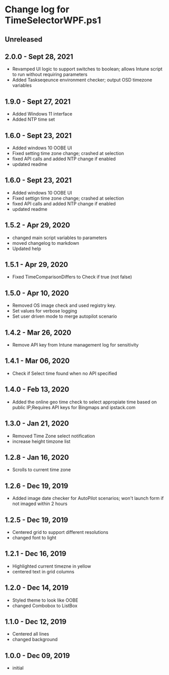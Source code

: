 # Change log for TimeSelectorWPF.ps1

## Unreleased

## 2.0.0 - Sept 28, 2021

- Revamped UI logic to support switches to boolean; allows Intune script to run without requiring parameters
- Added Taskseqeunce environment checker; output OSD timezone variables
## 1.9.0 - Sept 27, 2021

- Added Windows 11 interface
- Added NTP time set
## 1.6.0 - Sept 23, 2021

- Added windows 10 OOBE UI
- Fixed setting time zone change; crashed at selection
- fixed API calls and added NTP change if enabled
- updated readme

## 1.6.0 - Sept 23, 2021
 
- Added windows 10 OOBE UI
- Fixed settign time zone change; crashed at selection
- fixed API calls and added NTP change if enabled
- updated readme

## 1.5.2 - Apr 29, 2020
 
- changed main script variables to parameters
- moved changelog to markdown
- Updated help 

## 1.5.1 - Apr 29, 2020

- Fixed TimeComparisonDiffers to Check if true (not false)

## 1.5.0 - Apr 10, 2020
 
- Removed OS image check and used registry key. 
- Set values for verbose logging
- Set user driven mode to merge autopilot scenario 
 
## 1.4.2 - Mar 26, 2020

- Remove API key from Intune management log for sensitivity 
 
## 1.4.1 - Mar 06, 2020
 
-  Check if Select time found when no API specified
 
## 1.4.0 - Feb 13, 2020
 
 - Added the online geo time check to select appropiate time based on public IP;Requires API keys for Bingmaps and ipstack.com
 
## 1.3.0 - Jan 21, 2020

- Removed Time Zone select notification
- increase height timzone list
 
## 1.2.8 - Jan 16, 2020

- Scrolls to current time zone

## 1.2.6 - Dec 19, 2019
 
- Added image date checker for AutoPilot scenarios; won't launch form if not imaged within 2 hours
 
## 1.2.5 - Dec 19, 2019
 
- Centered grid to support different resolutions
- changed font to light
 
## 1.2.1 - Dec 16, 2019

- Highlighted current timezne in yellow
- centered text in grid columns
 
## 1.2.0 - Dec 14, 2019

- Styled theme to look like OOBE
- changed Combobox to ListBox
 
## 1.1.0 - Dec 12, 2019
 
- Centered all lines
- changed background
 
## 1.0.0 - Dec 09, 2019

- initial